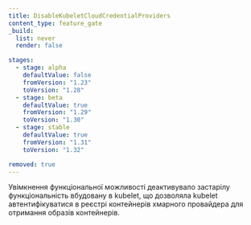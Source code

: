 ```yaml
---
title: DisableKubeletCloudCredentialProviders
content_type: feature_gate
_build:
  list: never
  render: false

stages:
  - stage: alpha
    defaultValue: false
    fromVersion: "1.23"
    toVersion: "1.28"
  - stage: beta
    defaultValue: true
    fromVersion: "1.29"
    toVersion: "1.30"
  - stage: stable
    defaultValue: true
    fromVersion: "1.31"
    toVersion: "1.32"

removed: true
---
```

Увімкнення функціональної можливості деактивувало застарілу функціональність вбудовану в kubelet, що дозволяла kubelet автентифікуватися в реєстрі контейнерів хмарного провайдера для отримання образів контейнерів.
